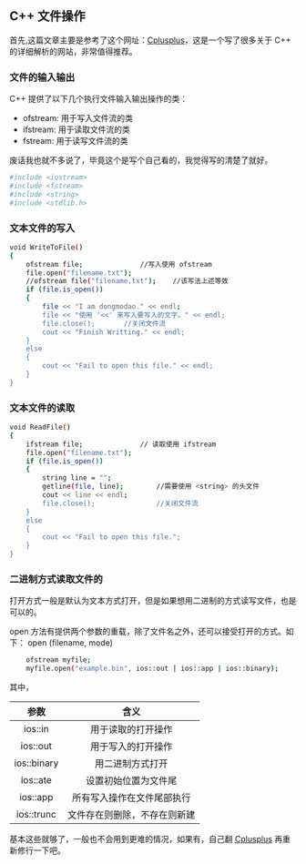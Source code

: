 ## C++ 文件操作

首先,这篇文章主要是参考了这个网址：[Cplusplus](http://www.cplusplus.com/reference/cstdio/FILE/?kw=FILE)，这是一个写了很多关于 C++ 的详细解析的网站，非常值得推荐。

### 文件的输入输出
C++ 提供了以下几个执行文件输入输出操作的类：
+ ofstream: 用于写入文件流的类 
+ ifstream: 用于读取文件流的类
+ fstream: 用于读写文件流的类

废话我也就不多说了，毕竟这个是写个自己看的，我觉得写的清楚了就好。
``` bash
#include <iostream>
#include <fstream>
#include <string>
#include <stdlib.h>
```

### 文本文件的写入
``` bash
void WriteToFile()
{
	ofstream file;				//写入使用 ofstream
	file.open("filename.txt");
	//ofstream file("filename.txt");	//该写法上述等效
	if (file.is_open())
	{
		file << "I am dongmodao." << endl;
		file << "使用 '<<' 来写入要写入的文字。" << endl;
		file.close();		//关闭文件流
		cout << "Finish Writting." << endl;
	}
	else
	{
		cout << "Fail to open this file." << endl;
	}
}
```

### 文本文件的读取
``` bash
void ReadFile()
{
	ifstream file;				// 读取使用 ifstream
	file.open("filename.txt");
	if (file.is_open())
	{
		string line = "";
		getline(file, line);		//需要使用 <string> 的头文件
		cout << line << endl;
		file.close();				//关闭文件流
	}
	else
	{
		cout << "Fail to open this file.";
	}
}
```

### 二进制方式读取文件的
打开方式一般是默认为文本方式打开，但是如果想用二进制的方式读写文件，也是可以的。

open 方法有提供两个参数的重载，除了文件名之外，还可以接受打开的方式。如下：
open (filename, mode)
``` bash
	ofstream myfile;
	myfile.open("example.bin", ios::out | ios::app | ios::binary);
```
其中，

| 参数 | 含义 |
| :------: | :------: |
| ios::in | 用于读取的打开操作 |
| ios::out | 用于写入的打开操作 |
| ios::binary | 用二进制方式打开 |
| ios::ate | 设置初始位置为文件尾 |
| ios::app | 所有写入操作在文件尾部执行 |
| ios::trunc | 文件存在则删除，不存在则新建 |

基本这些就够了，一般也不会用到更难的情况，如果有，自己翻 [Cplusplus](http://www.cplusplus.com/reference/cstdio/FILE/?kw=FILE) 再重新修行一下吧。
